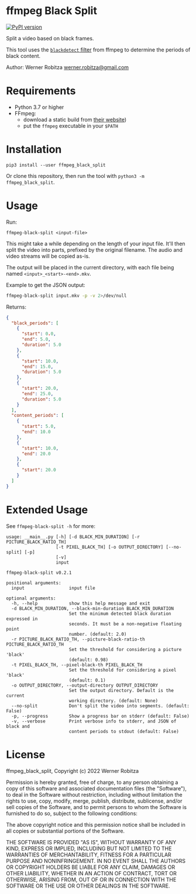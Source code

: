 # ffmpeg Black Split

[![PyPI version](https://img.shields.io/pypi/v/ffmpeg-black-split.svg)](https://pypi.org/project/ffmpeg-black-split)

Split a video based on black frames.

This tool uses the [`blackdetect` filter](http://ffmpeg.org/ffmpeg-filters.html#blackdetect) from ffmpeg to determine the periods of black content.

Author: Werner Robitza <werner.robitza@gmail.com>

# Requirements

- Python 3.7 or higher
- FFmpeg:
    - download a static build from [their website](http://ffmpeg.org/download.html))
    - put the `ffmpeg` executable in your `$PATH`

# Installation

    pip3 install --user ffmpeg_black_split

Or clone this repository, then run the tool with `python3 -m ffmpeg_black_split`.

# Usage

Run:

    ffmpeg-black-split <input-file>

This might take a while depending on the length of your input file. It'll then split the video into parts, prefixed by the original filename. The audio and video streams will be copied as-is.

The output will be placed in the current directory, with each file being named `<input>_<start>-<end>.mkv`.

Example to get the JSON output:

```bash
ffmpeg-black-split input.mkv -p -v 2>/dev/null
```

Returns:

```json
{
  "black_periods": [
    {
      "start": 0.0,
      "end": 5.0,
      "duration": 5.0
    },
    {
      "start": 10.0,
      "end": 15.0,
      "duration": 5.0
    },
    {
      "start": 20.0,
      "end": 25.0,
      "duration": 5.0
    }
  ],
  "content_periods": [
    {
      "start": 5.0,
      "end": 10.0
    },
    {
      "start": 10.0,
      "end": 20.0
    },
    {
      "start": 20.0
    }
  ]
}
```

# Extended Usage

See `ffmpeg-black-split -h` for more:

```
usage: __main__.py [-h] [-d BLACK_MIN_DURATION] [-r PICTURE_BLACK_RATIO_TH]
                   [-t PIXEL_BLACK_TH] [-o OUTPUT_DIRECTORY] [--no-split] [-p]
                   [-v]
                   input

ffmpeg-black-split v0.2.1

positional arguments:
  input                 input file

optional arguments:
  -h, --help            show this help message and exit
  -d BLACK_MIN_DURATION, --black-min-duration BLACK_MIN_DURATION
                        Set the minimum detected black duration expressed in
                        seconds. It must be a non-negative floating point
                        number. (default: 2.0)
  -r PICTURE_BLACK_RATIO_TH, --picture-black-ratio-th PICTURE_BLACK_RATIO_TH
                        Set the threshold for considering a picture 'black'
                        (default: 0.98)
  -t PIXEL_BLACK_TH, --pixel-black-th PIXEL_BLACK_TH
                        Set the threshold for considering a pixel 'black'
                        (default: 0.1)
  -o OUTPUT_DIRECTORY, --output-directory OUTPUT_DIRECTORY
                        Set the output directory. Default is the current
                        working directory. (default: None)
  --no-split            Don't split the video into segments. (default: False)
  -p, --progress        Show a progress bar on stderr (default: False)
  -v, --verbose         Print verbose info to stderr, and JSON of black and
                        content periods to stdout (default: False)
```

# License

ffmpeg_black_split, Copyright (c) 2022 Werner Robitza

Permission is hereby granted, free of charge, to any person obtaining a copy of this software and associated documentation files (the "Software"), to deal in the Software without restriction, including without limitation the rights to use, copy, modify, merge, publish, distribute, sublicense, and/or sell copies of the Software, and to permit persons to whom the Software is furnished to do so, subject to the following conditions:

The above copyright notice and this permission notice shall be included in all copies or substantial portions of the Software.

THE SOFTWARE IS PROVIDED "AS IS", WITHOUT WARRANTY OF ANY KIND, EXPRESS OR IMPLIED, INCLUDING BUT NOT LIMITED TO THE WARRANTIES OF MERCHANTABILITY, FITNESS FOR A PARTICULAR PURPOSE AND NONINFRINGEMENT. IN NO EVENT SHALL THE AUTHORS OR COPYRIGHT HOLDERS BE LIABLE FOR ANY CLAIM, DAMAGES OR OTHER LIABILITY, WHETHER IN AN ACTION OF CONTRACT, TORT OR OTHERWISE, ARISING FROM, OUT OF OR IN CONNECTION WITH THE SOFTWARE OR THE USE OR OTHER DEALINGS IN THE SOFTWARE.

